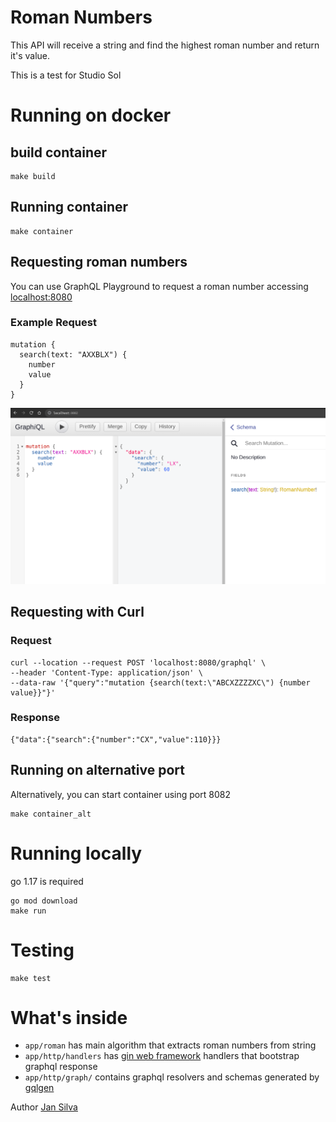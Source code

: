 Roman Numbers
=============

This API will receive a string and find the highest roman number and return
it's value.

This is a test for Studio Sol

# Running on docker

## build container
```
make build
```

## Running container
```
make container
```

## Requesting roman numbers

You can use GraphQL Playground to request a roman number accessing
[localhost:8080](http://localhost:8080)

### Example Request

```
mutation {
  search(text: "AXXBLX") {
    number
    value
  }
}
```
![Graphql Playground](/docs/example-playground.png "Playground example")

## Requesting with Curl

### Request
```
curl --location --request POST 'localhost:8080/graphql' \
--header 'Content-Type: application/json' \
--data-raw '{"query":"mutation {search(text:\"ABCXZZZZXC\") {number value}}"}'
```

### Response
```
{"data":{"search":{"number":"CX","value":110}}}
```

## Running on alternative port
Alternatively, you can start container using port 8082
```
make container_alt
```

# Running locally

go 1.17 is required

```
go mod download
make run
```

# Testing

```
make test
```

# What's inside

* `app/roman` has main algorithm that extracts roman numbers from string
* `app/http/handlers` has [gin web framework](https://github.com/gin-gonic/gin) handlers that bootstrap graphql
  response
* `app/http/graph/` contains graphql resolvers and schemas generated by [gqlgen](https://github.com/99designs/gqlgen)

Author
[Jan Silva](https://github.com/janjitsu)


